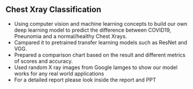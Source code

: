 ## Chest Xray Classification
* Using computer vision and machine learning concepts to build our own deep learning model to predict the difference between COVID19, Pneunomia and a normal/healthy Chest Xrays.
* Campared it to pretrained transfer learning models such as ResNet and VGG.
* Prepared a comparison chart based on the result and different metrics of scores and accuracy.
* Used random X ray images from Google Iamges to show our model works for any real world applications
* For a detailed report please look inside the report and PPT
